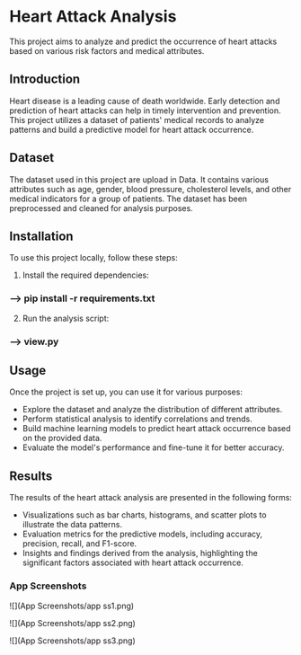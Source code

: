# Heart Attack Analysis

This project aims to analyze and predict the occurrence of heart attacks based on various risk factors and medical attributes.

## Introduction

Heart disease is a leading cause of death worldwide. Early detection and prediction of heart attacks can help in timely intervention and prevention. This project utilizes a dataset of patients' medical records to analyze patterns and build a predictive model for heart attack occurrence.

## Dataset

The dataset used in this project are upload in Data. It contains various attributes such as age, gender, blood pressure, cholesterol levels, and other medical indicators for a group of patients. The dataset has been preprocessed and cleaned for analysis purposes.

## Installation

To use this project locally, follow these steps:


1. Install the required dependencies:
### --> pip install -r requirements.txt


2. Run the analysis script:
### --> view.py     

## Usage

Once the project is set up, you can use it for various purposes:

- Explore the dataset and analyze the distribution of different attributes.
- Perform statistical analysis to identify correlations and trends.
- Build machine learning models to predict heart attack occurrence based on the provided data.
- Evaluate the model's performance and fine-tune it for better accuracy.

## Results

The results of the heart attack analysis are presented in the following forms:

- Visualizations such as bar charts, histograms, and scatter plots to illustrate the data patterns.
- Evaluation metrics for the predictive models, including accuracy, precision, recall, and F1-score.
- Insights and findings derived from the analysis, highlighting the significant factors associated with heart attack occurrence.


### App Screenshots
![](App Screenshots/app ss1.png)


![](App Screenshots/app ss2.png)


![](App Screenshots/app ss3.png)



